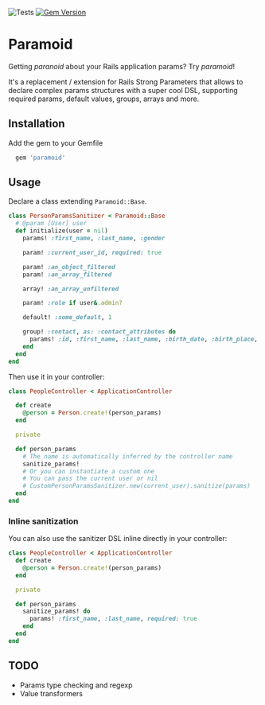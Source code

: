 ![Tests](https://github.com/monade/paramoid/actions/workflows/test.yml/badge.svg)
[![Gem Version](https://badge.fury.io/rb/paramoid.svg)](https://badge.fury.io/rb/paramoid)

# Paramoid

Getting _paranoid_ about your Rails application params? Try _paramoid_!

It's a replacement / extension for Rails Strong Parameters that allows to declare complex params structures with a super cool DSL, supporting required params, default values, groups, arrays and more.

## Installation

Add the gem to your Gemfile

```ruby
  gem 'paramoid'
```

## Usage
Declare a class extending `Paramoid::Base`.

```ruby
class PersonParamsSanitizer < Paramoid::Base
  # @param [User] user
  def initialize(user = nil)
    params! :first_name, :last_name, :gender

    param! :current_user_id, required: true

    param! :an_object_filtered
    param! :an_array_filtered

    array! :an_array_unfiltered

    param! :role if user&.admin?

    default! :some_default, 1

    group! :contact, as: :contact_attributes do
      params! :id, :first_name, :last_name, :birth_date, :birth_place, :phone, :role, :fiscal_code
    end
  end
end
```

Then use it in your controller:

```ruby
class PeopleController < ApplicationController

  def create
    @person = Person.create!(person_params)
  end

  private

  def person_params
    # The name is automatically inferred by the controller name
    sanitize_params!
    # Or you can instantiate a custom one
    # You can pass the current user or nil
    # CustomPersonParamsSanitizer.new(current_user).sanitize(params)
  end
end
```

### Inline sanitization
You can also use the sanitizer DSL inline directly in your controller:

```ruby
class PeopleController < ApplicationController
  def create
    @person = Person.create!(person_params)
  end

  private

  def person_params
    sanitize_params! do
      params! :first_name, :last_name, required: true
    end
  end
end
```

## TODO
* Params type checking and regexp
* Value transformers
